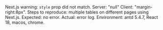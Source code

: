 Next.js warning: `style` prop did not match. Server: "null" Client: "margin-right:8px". Steps to reproduce: multiple tables on different pages using Next.js. Expected: no error. Actual: error log. Environment: antd 5.4.7, React 18, macos, chrome.
